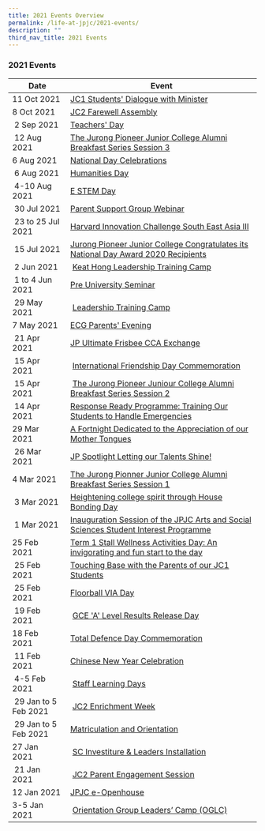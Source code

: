 ```yaml
---
title: 2021 Events Overview
permalink: /life-at-jpjc/2021-events/
description: ""
third_nav_title: 2021 Events
---
```

### **2021 Events**

| Date | Event|
| --- | --- |
| 11 Oct 2021 |[JC1 Students' Dialogue with Minister](https://www.jpjc.moe.edu.sg/life-at-jpjc/2021-events/jc1-students-dialogue-with-minister/)|
| 8 Oct 2021 |[JC2 Farewell Assembly](https://www.jpjc.moe.edu.sg/life-at-jpjc/2021-events/jc2-farewell-assembly/) |
|  2 Sep 2021 | [Teachers' Day](https://www.jpjc.moe.edu.sg/life-at-jpjc/2021-events/teachers-day/) |
|  12 Aug 2021| [The Jurong Pioneer Junior College Alumni Breakfast Series Session 3](https://www.jpjc.moe.edu.sg/life-at-jpjc/2021-events/jpjc-alumni-breakfast-series-session-3/)| |
| 6 Aug 2021  |[National Day Celebrations](https://www.jpjc.moe.edu.sg/life-at-jpjc/2021-events/ndp-celebrations/)  |
|  6 Aug 2021 | [Humanities Day](https://www.jpjc.moe.edu.sg/life-at-jpjc/2021-events/humanities-day/)  |
|  4-10 Aug 2021 |[E STEM Day](https://www.jpjc.moe.edu.sg/life-at-jpjc/2021-events/e-stem-day/)  |
|  30 Jul 2021 | [Parent Support Group Webinar](https://www.jpjc.moe.edu.sg/life-at-jpjc/2021-events/psg-webinar/)  | 
|  23 to 25 Jul 2021 | [Harvard Innovation Challenge South East Asia III](https://www.jpjc.moe.edu.sg/life-at-jpjc/2021-events/harvard-innovation-challenge-SEA/)|
|  15 Jul 2021 | [Jurong Pioneer Junior College Congratulates its National Day Award 2020 Recipients](https://www.jpjc.moe.edu.sg/life-at-jpjc/2021-events/jpjc-ndp-award-2020/)|
|  2 Jun 2021 |  [Keat Hong Leadership Training Camp](https://www.jpjc.moe.edu.sg/life-at-jpjc/2021-events/keat-hong-leadership-training-camp/) |
|  1 to 4 Jun 2021 | [Pre University Seminar](https://www.jpjc.moe.edu.sg/life-at-jpjc/2021-events/pre-university-seminar/)|
|  29 May 2021 |  [Leadership Training Camp](https://www.jpjc.moe.edu.sg/life-at-jpjc/2021-events/leadership-training-camp/) |
| 7 May 2021  | [ECG Parents' Evening](https://www.jpjc.moe.edu.sg/life-at-jpjc/2021-events/ecg-parents-evening/) |
|  21 Apr 2021 | [JP Ultimate Frisbee CCA Exchange](https://www.jpjc.moe.edu.sg/life-at-jpjc/2021-events/jp-ultimate-frisbee-cca-exchange/) |
|  15 Apr 2021 |  [International Friendship Day Commemoration](https://www.jpjc.moe.edu.sg/life-at-jpjc/2021-events/international-friendship-day-commemoration/)|
|  15 Apr 2021 |  [The Jurong Pioneer Juniour College Alumni Breakfast Series Session 2](https://www.jpjc.moe.edu.sg/life-at-jpjc/2021-events/jpjc-alumni-breakfast-series-session-2/)|
|  14 Apr 2021 |[Response Ready Programme: Training Our Students to Handle Emergencies](https://www.jpjc.moe.edu.sg/life-at-jpjc/2021-events/response-ready-programme/)  |
| 29 Mar 2021  | [A Fortnight Dedicated to the Appreciation of our Mother Tongues](https://www.jpjc.moe.edu.sg/life-at-jpjc/2021-events/fortnight-dedicated-to-the-appreciation-of-our-mother-tongues/)  |
|  26 Mar 2021 | [JP Spotlight Letting our Talents Shine!](https://www.jpjc.moe.edu.sg/life-at-jpjc/2021-events/jp-spotlight-letting-our-talents-shine/)  |
| 4 Mar 2021  | [The Jurong Pionner Junior College Alumni Breakfast Series Session 1](https://www.jpjc.moe.edu.sg/life-at-jpjc/2021-events/jpjc-alumni-breakfast-series-session-1/) |
|  3 Mar 2021 | [Heightening college spirit through House Bonding Day](https://www.jpjc.moe.edu.sg/life-at-jpjc/2021-events/heightening-college-spirit-through-house-bonding-day/)  |
|  1 Mar 2021 | [Inauguration Session of the JPJC Arts and Social Sciences Student Interest Programme](https://www.jpjc.moe.edu.sg/life-at-jpjc/2021-events/jpjc-art-and-science-interest-programme/) |
| 25 Feb 2021  |[Term 1 Stall Wellness Activities Day: An invigorating and fun start to the day](https://www.jpjc.moe.edu.sg/life-at-jpjc/2021-events/term1-staff-wellness-activities-day/) |
|  25 Feb 2021 | [Touching Base with the Parents of our JC1 Students](https://staging.d1kt1aspitrtfv.amplifyapp.com/life-at-jpjc/2021-events/jc1-touching-base-with-parent/)  |
|  25 Feb 2021 | [Floorball VIA Day](https://staging.d1kt1aspitrtfv.amplifyapp.com/life-at-jpjc/2021-events/floorball-via/) |
|  19 Feb 2021 |  [GCE 'A' Level Results Release Day](https://staging.d1kt1aspitrtfv.amplifyapp.com/life-at-jpjc/2021-events/a-level-result-release/) |
| 18 Feb 2021  | [Total Defence Day Commemoration](https://staging.d1kt1aspitrtfv.amplifyapp.com/life-at-jpjc/2021-events/total-defence-day-commemoration/)  |
|  11 Feb 2021 | [Chinese New Year Celebration](https://staging.d1kt1aspitrtfv.amplifyapp.com/life-at-jpjc/2021-events/cny-celebrations/)  |
|  4-5 Feb 2021 |  [Staff Learning Days](https://staging.d1kt1aspitrtfv.amplifyapp.com/life-at-jpjc/2021-events/staff-learning-days/) |
|  29 Jan to 5 Feb 2021 |  [JC2 Enrichment Week](https://staging.d1kt1aspitrtfv.amplifyapp.com/life-at-jpjc/2021-events/jc2-enrichment-week/) |
|  29 Jan to 5 Feb 2021 | [Matriculation and Orientation](https://staging.d1kt1aspitrtfv.amplifyapp.com/life-at-jpjc/2021-events/matriculation-and-orientation/)  |
| 27 Jan 2021  |  [SC Investiture & Leaders Installation](https://staging.d1kt1aspitrtfv.amplifyapp.com/life-at-jpjc/2021-events/sc-investiture-and-leaders-installation/) |
|  21 Jan 2021 |  [JC2 Parent Engagement Session](https://staging.d1kt1aspitrtfv.amplifyapp.com/life-at-jpjc/2021-events/jc2-parent-engagement-session/) |
| 12 Jan 2021 | [JPJC e-Openhouse](https://staging.d1kt1aspitrtfv.amplifyapp.com/life-at-jpjc/2021-events/jpjc-e-openhouse/) 
| 3-5 Jan 2021  |  [Orientation Group Leaders’ Camp (OGLC)](https://staging.d1kt1aspitrtfv.amplifyapp.com/life-at-jpjc/2021-events/oglc/) |